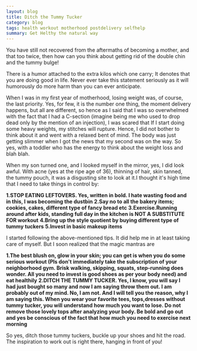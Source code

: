 ```yaml
---
layout: blog
title: Ditch the Tummy Tucker
category: blog
tags: health workout motherhood postdelivery selfhelp
summary: Get Helthy the natural way
---
```

You have still not recovered from the aftermaths of becoming a mother, and that too twice, then how can you think about getting rid of the double chin and the tummy bulge! 

There is a humor attached to the extra kilos which one carry; It denotes that you are doing good in life. Never ever take this statement seriously as it will humorously do more harm than you can ever anticipate.

When I was in my first year of motherhood, losing weight was, of course, the last priority. Yes, for few, it is the number one thing, the moment delivery happens, but all are different, so hence as I said that I was so overwhelmed with the fact that I had a C-section (imagine being me who used to drop dead only by the mention of an injection), I was scared that If I start doing some heavy weights, my stitches will rupture. Hence, I did not bother to think about it and went with a relaxed bent of mind. The body was just getting slimmer when I got the news that my second was on the way. So yes, with a toddler who has the energy to think about the weight loss and blah blah.

When my son turned one, and I looked myself in the mirror, yes, I did look awful. With acne (yes at the ripe age of 36), thinning of hair, skin tanned, the tummy pouch, it was a disgusting site to look at it.I thought it's high time that I need to take things in control by:

**1.STOP EATING LEFTOVERS. Yes, written in bold. I hate wasting food and in this, I was becoming the dustbin**
**2.Say no to all the bakery items; cookies, cakes, different type of fancy bread etc**
**3.Exercise.Running around after kids, standing full day in the kitchen is NOT A SUBSTITUTE FOR workout**
**4.Bring up the style quotient by buying different type of tummy tuckers**
**5.Invest in basic makeup items**

I started following the above-mentioned tips. It did help me in at least taking care of myself. But I soon realized that the magic mantras are 

**1.The best blush on, glow in your skin; you can get is when you do some serious workout (Pls don't immediately take the subscription of your neighborhood gym. Brisk walking, skipping, squats, step-running does wonder. All you need to invest is good shoes as per your body need) and eat healthily**
**2.DITCH THE TUMMY TUCKER. Yes, I know, you will say I had just bought so many and now I am saying throw them out. I am probably out of my mind. No, I am not. And I will tell you the reason, why I am saying this. When you wear your favorite tees, tops,dresses without tummy tucker, you will understand how much you want to lose. Do not remove those lovely tops after analyzing your body. Be bold and go out and yes be conscious of the fact that how much you need to exercise next morning**

So yes, ditch those tummy tuckers, buckle up your shoes and hit the road. The inspiration to work out is right there, hanging in front of you!

